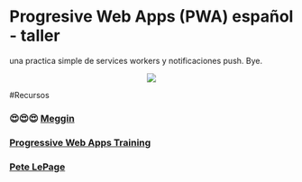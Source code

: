 # Progresive Web Apps (PWA) español - taller
una practica simple de services workers y notificaciones push.
Bye.
<p align="center">
    <img src="https://www.mycleveragency.com/blog/wp-content/uploads/2016/06/giphy.gif">
</p>

#Recursos
### 😍😍😍 **[Meggin](https://medium.com/dev-channel/learn-how-to-build-a-pwa-in-under-5-minutes-c860ad406ed)**
### **[Progressive Web Apps Training](https://developers.google.com/web/ilt/pwa/)**
### **[Pete LePage](https://developers.google.com/web/fundamentals/codelabs/your-first-pwapp/?hl=es)**
